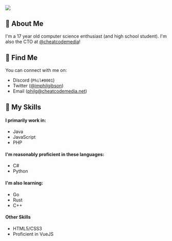 ![](https://f.ccm.gg/p/0920/Phil.png)

## 👋 About Me
I'm a 17 year old computer science enthusiast (and high school student). I'm also the CTO at [@cheatcodemedia](https://github.com/cheatcodemedia)!

## 🥽 Find Me
You can connect with me on:
* Discord (`Phil#0001`)
* Twitter ([@imphilgibson](https://twitter.com/imphilgibson))
* Email ([philg@cheatcodemedia.net](mailto:philg@cheatcodemedia.net))

## 🧪 My Skills
#### I primarily work in:
* Java
* JavaScript
* PHP

#### I'm reasonably proficient in these languages:
* C#
* Python

#### I'm also learning:
* Go
* Rust
* C++

#### Other Skills
* HTML5/CSS3
* Proficient in VueJS

